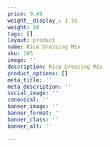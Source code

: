 ```yaml
---
price: 9.49
weight__display_: 1 lb
weight: 16
tags: []
layout: product
name: Rice Dressing Mix
sku: 105
image: ''
description: Rice Dressing Mix
product_options: []
meta_title: ''
meta_description: ''
social_image: ''
canonical: ''
banner_image: ''
banner_format: ''
banner_class: ''
banner_alt: ''

---
```

